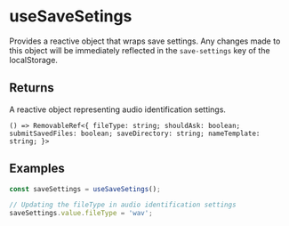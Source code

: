 # useSaveSetings
Provides a reactive object that wraps save settings. Any changes made to this object will be immediately reflected in the `save-settings` key of the localStorage.
## Returns
A reactive object representing audio identification settings.
```
() => RemovableRef<{ fileType: string; shouldAsk: boolean; submitSavedFiles: boolean; saveDirectory: string; nameTemplate: string; }>
```
## Examples
```ts
const saveSettings = useSaveSetings();

// Updating the fileType in audio identification settings
saveSettings.value.fileType = 'wav';
```